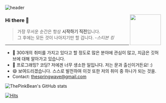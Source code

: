 ![header](https://capsule-render.vercel.app/api?type=waving&color=timeAuto&height=200&section=header&text=PinkBean%20GitHub&fontSize=70)

<img src="https://user-images.githubusercontent.com/127670414/225044649-d09bdb07-a484-4429-a3b6-76625739a7e7.png" align="right" width="100"/>

 ### Hi there 👋  
 
>가장 무서운 순간은 항상 **시작하기 직전**입니다.   
>그 후에는 모든 것이 나아지기만 할 겁니다. *-스티븐 킹* 

***
- 🌱 300개의 취미를 가지고 있다고 할 정도로 많은 분야에 관심이 많고, 지금은 깃허브에 대해 알아가고 있습니다. <br/> <!-- 굳이 <br/> 안붙여도 깃허브에 엔터로 적용되긴 함. -->
- 🤔 프로그래밍? 코딩? 저에겐 너무 생소한 일입니다. 저는 문과 출신이거든요! :) <br/>
- 😄 보여드리겠습니다. 스스로 발전하여 이것 또한 저의 취미 중 하나가 되는 것을. <br/>
-  Contact: <thespringwave@gmail.com>

![ThePinkBean's GitHub stats](https://github-readme-stats.vercel.app/api?username=thepinkbean&count_private=true&show_icons=true&theme=dark)

[![Hits](https://hits.seeyoufarm.com/api/count/incr/badge.svg?url=https%3A%2F%2Fgithub.com%2FThePinkBean&count_bg=%23370355&title_bg=%2396AE0A&icon=opsgenie.svg&icon_color=%23FFFFFF&title=Visitor&edge_flat=false)](https://hits.seeyoufarm.com)

<!--
**ThePinkBean/ThePinkBean** is a ✨ _special_ ✨ repository because its `README.md` (this file) appears on your GitHub profile.

Here are some ideas to get you started:

- 🔭 I’m currently working on ... fd
- 🌱 I’m currently learning ...
- 👯 I’m looking to collaborate on ...
- 🤔 I’m looking for help with ...
- 💬 Ask me about ...
- 📫 How to reach me: ...
- 😄 Pronouns: ...
- ⚡ Fun fact: ...
<br clear="right"/> 를 통해 다음 문단을 완전히 내리게(엔터처리) 할 수 있다.
-->
